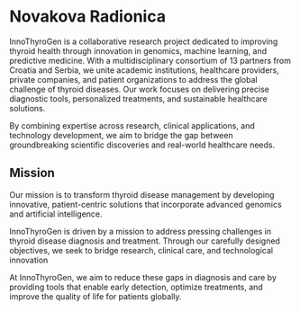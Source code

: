 # Novakova Radionica

InnoThyroGen is a collaborative research project dedicated to improving thyroid health through innovation in genomics, machine learning, and predictive medicine. With a multidisciplinary consortium of 13 partners from Croatia and Serbia, we unite academic institutions, healthcare providers, private companies, and patient organizations to address the global challenge of thyroid diseases. Our work focuses on delivering precise diagnostic tools, personalized treatments, and sustainable healthcare solutions.

By combining expertise across research, clinical applications, and technology development, we aim to bridge the gap between groundbreaking scientific discoveries and real-world healthcare needs.

## Mission 
Our mission is to transform thyroid disease management by developing innovative, patient-centric solutions that incorporate advanced genomics and artificial intelligence. 

InnoThyroGen is driven by a mission to address pressing challenges in thyroid disease diagnosis and treatment. Through our carefully designed objectives, we seek to bridge research, clinical care, and technological innovation

At InnoThyroGen, we aim to reduce these gaps in diagnosis and care by providing tools that enable early detection, optimize treatments, and improve the quality of life for patients globally.